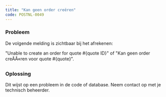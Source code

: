 ```yaml
---
title: "Kan geen order creëren"
code: POSTNL-0049
---
```


<div class="columnLayout single" data-layout="single">
<div class="cell normal" data-type="normal">
<div class="innerCell">
<p><h3>Probleem</h3></p>
<p>De volgende melding is zichtbaar bij het afrekenen:</p>
<p>"Unable to create an order for quote #{quote ID}" of "Kan geen order creÃÂ«ren voor quote #{quote}".</p>
<p><h3>Oplossing</h3></p>
<p>Dit wijst op een probleem in de code of database. Neem contact op met je technisch beheerder.</p>
<p></p></div>
</div>
</div>